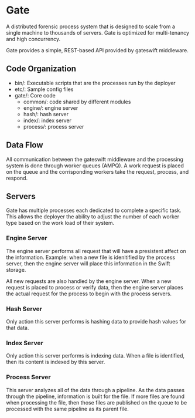 # Gate

A distributed forensic process system that is designed to scale from a single
machine to thousands of servers. Gate is optimized for multi-tenancy and high
concurrency.

Gate provides a simple, REST-based API provided by gateswift middleware.

## Code Organization

 * bin/: Executable scripts that are the processes run by the deployer
 * etc/: Sample config files
 * gate/: Core code
    * common/: code shared by different modules
    * engine/: engine server
    * hash/: hash server
    * index/: index server
    * process/: process server

## Data Flow

All communication between the gateswift middleware and the processing system is
done through worker queues (AMPQ). A work request is placed on the queue and the
corrisponding workers take the request, process, and respond. 

## Servers

Gate has multiple processes each dedicated to complete a specific task. This
allows the deployer the ability to adjust the number of each worker type based
on the work load of their system.

### Engine Server

The engine server performs all request that will have a presistent affect on the
information. Example: when a new file is idenitified by the process server, then
the engine server will place this information in the Swift storage.

All new requests are also handled by the engine server. When a new request is
placed to process or verify data, then the engine server places the actual
request for the process to begin with the process servers.

### Hash Server

Only action this server performs is hashing data to provide hash values for that
data.

### Index Server

Only action this server performs is indexing data. When a file is identified,
then its content is indexed by this server.

### Process Server

This server analyzes all of the data through a pipeline. As the data passes
through the pipeline, information is built for the file. If more files are found
when processing the file, then those files are published on the queue to be
processed with the same pipeline as its parent file.

